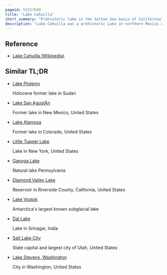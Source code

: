 ```yaml
---
pageid: 53327660
title: "Lake Cahuilla"
short_summary: "Prehistoric lake in the Salton Sea basin of California"
description: "Lake Cahuilla was a prehistoric Lake in northern Mexico and in California. Located in the Coachella and Imperial Valleys, it covered surface Areas of 5,700 Km2 to a Height of 12 M above Sea Level during the Holocene. During earlier Stages of the Pleistocene the Lake reached even higher Elevations as high as 3152m above Sea Level. During the Holocene most of the Water came from the Colorado River with little Contribution from local Runoff ; in the Pleistocene local Runoff was higher and it is possible that Lake Cahuilla was supported solely from local Water Sources during the Wisconsin Glaciation. The Lake overflowed near cerro Prieto into the Rio hardy eventually draining into the Gulf of California."
---
```


## Reference

- [Lake Cahuilla (Wikipedia)](https://en.wikipedia.org/?curid=53327660)

## Similar TL;DR

- [Lake Ptolemy](/tldr/en/lake-ptolemy)

  Holocene former lake in Sudan

- [Lake San AgustÃ­n](/tldr/en/lake-san-agustin)

  Former lake in New Mexico, United States

- [Lake Alamosa](/tldr/en/lake-alamosa)

  Former lake in Colorado, United States

- [Little Tupper Lake](/tldr/en/little-tupper-lake)

  Lake in New York, United States

- [Ganoga Lake](/tldr/en/ganoga-lake)

  Natural lake Pennsylvania

- [Diamond Valley Lake](/tldr/en/diamond-valley-lake)

  Reservoir in Riverside County, California, United States

- [Lake Vostok](/tldr/en/lake-vostok)

  Antarctica's largest known subglacial lake

- [Dal Lake](/tldr/en/dal-lake)

  Lake in Srinagar, India

- [Salt Lake City](/tldr/en/salt-lake-city)

  State capital and largest city of Utah, United States

- [Lake Stevens, Washington](/tldr/en/lake-stevens-washington)

  City in Washington, United States
